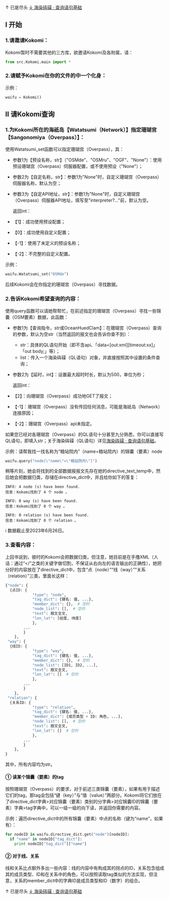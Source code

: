 ↑ 已是尽头
[↓ 海染砗磲 · 查询语句基础](https://github.com/Daredemodaisuki/Kokomi/blob/main/docs/2%20-%20QL%20with%20OceanHuedClam.md)

## Ⅰ 开始
### 1.请邀请Kokomi：

Kokomi暂时不需要其他的三方库，欲邀请Kokomi及各附属，请：

```python
from src.Kokomi.main import *
```

### 2.请赋予Kokomi在你的文件的中一个化身：

  示例：
```python
waifu = Kokomi()
```

## Ⅱ 请Kokomi查询

### 1.为Kokomi所在的海祇岛【Watatsumi（Network）】指定珊瑚宫【Sangonomiya（Overpass）】：

使用Watatsumi_set函数可以指定珊瑚宫（Overpass），其：
+ 参数1为【预设名称，str】（"OSMde"、"OSMru"、"OGF"、"None"）：使用预设珊瑚宫（Overpass）伺服器配置，或不使用预设（"None"）；
+ 参数2为【自定名称，str】：参数1为"None"时，自定义珊瑚宫（Overpass）伺服器名称，默认为空；
+ 参数3为【自定API地址，str】：参数1为"None"时，自定义珊瑚宫（Overpass）伺服器API地址，填写至"interpreter?..."前，默认为空。

  返回int：
+ 【1】：成功使用预设配置；
+ 【0】：成功使用自定义配置；
+ 【-1】：使用了未定义的预设名称；
+ 【-2】：不完整的自定义配置。

示例：
```python
waifu.Watatsumi_set("OSMde")
```

  后续Kokomi会在你指定的珊瑚宫（Overpass）寻找数据。

### 2.告诉Kokomi希望查询的内容：

使用query函数可以请她帮帮忙，在前述指定的珊瑚宫（Overpass）寻找一些锦囊（OSM要素）数据，此函数：
+ 参数1为【查询指令，str或OceanHuedClam】：在珊瑚宫（Overpass）查询的参数，默认为空str（当然返回的报文也会告诉你查不到）：
    + str：具体的QL语句开始（即不含api、「data=[out:xml][timeout:xx]」「out body;」等）；
    + list：传入一个海染砗磲（QL语句）对象，并直接按照其中设置的条件查询；
+ 参数2为【延时，int】：设置最大超时时长，默认为500，单位为秒；

  返回int：
+ 【2】：向珊瑚宫（Overpass）成功地GET了报文；
+ 【-1】：珊瑚宫（Overpass）没有传回任何消息，可能是海祇岛（Network）连接原因；
+ 【-2】：珊瑚宫（Overpass）api未指定。
  
如果您已经对各珊瑚宫（Overpass）的QL语句十分甚至九分熟悉，你可以直接写QL语句，即填入str；关于海染砗磲（QL语句）详见[海染砗磲 · 查询语句基础](https://github.com/Daredemodaisuki/Kokomi/blob/main/docs/2%20-%20QL%20with%20OceanHuedClam.md)。

示例：请帮我找一找名称为“粮站院内”（name=粮站院内）的锦囊（要素）node
    
```python
waifu.query("node[\"name\"=\"粮站院内\"]")
```

稍等片刻，她会将找到的全部数据报报文先存在她的directive_text_temp中，然后她会把数据归类，存储在directive_dict中，并且给你如下的答复：
  
```
INFO: 4 node (s) have been found.
信息：Kokomi找到了 4 个 node 。

INFO: 0 way (s) have been found.
信息：Kokomi找到了 0 个 way 。

INFO: 0 relation (s) have been found.
信息：Kokomi找到了 0 个 relation 。
```

ℹ 数据截止至2023年6月26日。

### 3.查看内容：

上回书说到，彼时的Kokomi会把数据归类，但注意，她目前是在手撸XML（人话：通过“</”之类的关键字做切割，不保证从右向左的语言输出的正确性），她把分好的内容放在了directive_dict中，包含“点（node）”“线（way）”“关系（relation）”三类，里面长这样：

```python
{"node": {
  {点ID: {
            "type": "node",
            "tag_dict": {键名: 值, ...},
            "member_dict": {},  # 空的
            "node_list": [],  # 空的
            "text": 报文全文,
            "lon_lat": [经度, 纬度]
            },
        ...
        }
    },
 "way": {
  {线ID: {
            "type": "way",
            "tag_dict": {键名: 值, ...},
            "member_dict": {},  # 空的
            "node_list": [ID1, ID2, ...],
            "text": 报文全文,
            "lon_lat": []  # 空的
            },
        ...
        }
    },
 "relation": {
  {关系ID: {
            "type": "relation",
            "tag_dict": {键名: 值, ...},
            "member_dict": {成员类型 + ID: 角色, ...},
            "node_list": [],  # 空的
            "text": 报文全文,
            "lon_lat": []  # 空的
            },
        ...
        }
    },
}
```

其中，所有内容均为str。

#### ① 读某个锦囊（要素）的tag

按照珊瑚宫（Overpass）的要求，对于前述三类锦囊（要素），如果有用于描述它们的tag，那tag会包括“键（key）”与“值（value）”两部分。Kokomi将它们放在了directive_dict字典>对应锦囊（要素）类别的分字典>对应锦囊ID的锦囊（要素）字典>tag字典中，可以一级一级的向下读，并返回你需要的内容。

示例：遍历directive_dict中的所有锦囊（要素）中点的名称（键为“name”，如果有）：
    
```python
for nodeID in waifu.directive_dict.get("node")[nodeID]:
  if "name" in nodeID["tag_dict"]:
    print nodeID["tag_dict"]["name"]
```

#### ② 对于线、关系

线和关系比点额外多出一些内容：线的内容中有构成其的拐点的ID，关系包含组成其的成员类型、ID和在关系中的角色，可以按照读取tag类似的方法实现，但注意，关系的member_dict中的字典ID是成员类型和ID（数字）的组合。

↑ 已是尽头
[↓ 海染砗磲 · 查询语句基础](https://github.com/Daredemodaisuki/Kokomi/blob/main/docs/2%20-%20QL%20with%20OceanHuedClam.md)
